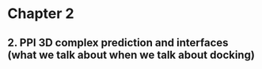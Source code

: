 # Chapter 2
## 2. PPI 3D complex prediction and interfaces (what we talk about when we talk about docking)
